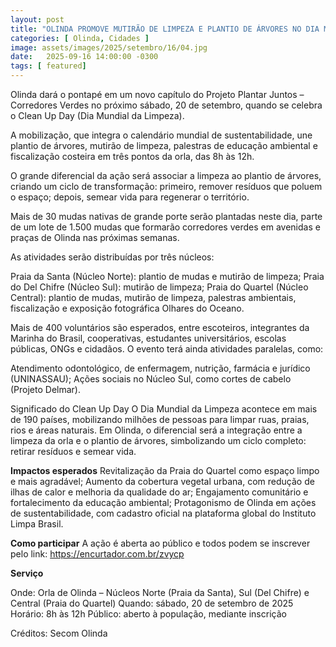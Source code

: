 ```yaml
---
layout: post
title: "OLINDA PROMOVE MUTIRÃO DE LIMPEZA E PLANTIO DE ÁRVORES NO DIA MUNDIAL DA LIMPEZA"
categories: [ Olinda, Cidades ]
image: assets/images/2025/setembro/16/04.jpg
date:   2025-09-16 14:00:00 -0300
tags: [ featured]
---
```

Olinda dará o pontapé em um novo capítulo do Projeto Plantar Juntos – Corredores Verdes no próximo sábado, 20 de setembro, quando se celebra o Clean Up Day (Dia Mundial da Limpeza). 

A mobilização, que integra o calendário mundial de sustentabilidade, une plantio de árvores, mutirão de limpeza, palestras de educação ambiental e fiscalização costeira em três pontos da orla, das 8h às 12h.

O grande diferencial da ação será associar a limpeza ao plantio de árvores, criando um ciclo de transformação: primeiro, remover resíduos que poluem o espaço; depois, semear vida para regenerar o território. 

Mais de 30 mudas nativas de grande porte serão plantadas neste dia, parte de um lote de 1.500 mudas que formarão corredores verdes em avenidas e praças de Olinda nas próximas semanas.

As atividades serão distribuídas por três núcleos:

Praia da Santa (Núcleo Norte): plantio de mudas e mutirão de limpeza; Praia do Del Chifre (Núcleo Sul): mutirão de limpeza; Praia do Quartel (Núcleo Central): plantio de mudas, mutirão de limpeza, palestras ambientais, fiscalização e exposição fotográfica Olhares do Oceano.

Mais de 400 voluntários são esperados, entre escoteiros, integrantes da Marinha do Brasil, cooperativas, estudantes universitários, escolas públicas, ONGs e cidadãos. O evento terá ainda atividades paralelas, como:

Atendimento odontológico, de enfermagem, nutrição, farmácia e jurídico (UNINASSAU);
Ações sociais no Núcleo Sul, como cortes de cabelo (Projeto Delmar).

Significado do Clean Up Day
O Dia Mundial da Limpeza acontece em mais de 190 países, mobilizando milhões de pessoas para limpar ruas, praias, rios e áreas naturais. Em Olinda, o diferencial será a integração entre a limpeza da orla e o plantio de árvores, simbolizando um ciclo completo: retirar resíduos e semear vida.

**Impactos esperados**
Revitalização da Praia do Quartel como espaço limpo e mais agradável; Aumento da cobertura vegetal urbana, com redução de ilhas de calor e melhoria da qualidade do ar;
Engajamento comunitário e fortalecimento da educação ambiental; Protagonismo de Olinda em ações de sustentabilidade, com cadastro oficial na plataforma global do Instituto Limpa Brasil.

**Como participar**
A ação é aberta ao público e todos podem se inscrever pelo link: https://encurtador.com.br/zvycp 

**Serviço**

Onde: Orla de Olinda – Núcleos Norte (Praia da Santa), Sul (Del Chifre) e Central (Praia do Quartel)
Quando: sábado, 20 de setembro de 2025
Horário: 8h às 12h
Público: aberto à população, mediante inscrição

Créditos: Secom Olinda
